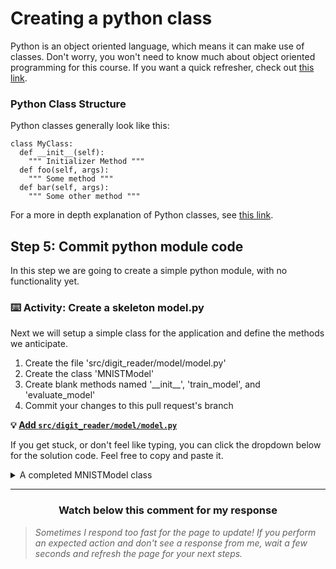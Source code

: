 # Creating a python class

Python is an object oriented language, which means it can make use of classes. Don't worry, you won't need to know much about object oriented programming for this course. If you want a quick refresher, check out [this link](https://en.wikipedia.org/wiki/Object-oriented_programming).

### Python Class Structure

Python classes generally look like this: 

    class MyClass:
      def __init__(self):
        """ Initializer Method """
      def foo(self, args):
        """ Some method """
      def bar(self, args):
        """ Some other method """

For a more in depth explanation of Python classes, see [this link](https://docs.python.org/3/tutorial/classes.html).

## Step 5: Commit python module code

In this step we are going to create a simple python module, with no functionality yet.

### :keyboard: Activity: Create a skeleton model.py

Next we will setup a simple class for the application and define the methods we anticipate.

1. Create the file 'src/digit_reader/model/model.py'
2. Create the class 'MNISTModel'
3. Create blank methods named '\_\_init\_\_', 'train_model', and 'evaluate_model'
4. Commit your changes to this pull request's branch

**:bulb: [Add `src/digit_reader/model/model.py`]({{quicklink1}})**

If you get stuck, or don't feel like typing, you can click the dropdown below for the solution code. Feel free to copy and paste it.
<details><summary> A completed MNISTModel class </summary>

    class MNISTModel:
      def __init__(self):
        pass
      def train_model(self):
        pass
      def evaluate_model(self):
        pass

</details>
<hr>
<h3 align="center">Watch below this comment for my response</h3>

> _Sometimes I respond too fast for the page to update! If you perform an expected action and don't see a response from me, wait a few seconds and refresh the page for your next steps._
